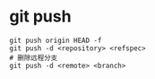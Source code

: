 # git push

```shell
git push origin HEAD -f
git push -d <repository> <refspec>
# 删除远程分支
git push -d <remote> <branch>
```
